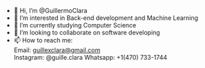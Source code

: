 - 👋 Hi, I’m @GuillermoClara
- 👀 I’m interested in Back-end development and Machine Learning
- 🌱 I’m currently studying Computer Science
- 💞️ I’m looking to collaborate on software developing
- 📫 How to reach me:  
Email: guillexclara@gmail.com  
Instagram: @guille.clara
Whatsapp: +1(470) 733-1744



<!---
GuillermoClara/GuillermoClara is a ✨ special ✨ repository because its `README.md` (this file) appears on your GitHub profile.
You can click the Preview link to take a look at your changes.
--->
